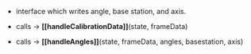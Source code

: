

- interface which writes angle, base station, and axis.

- calls -> **[[handleCalibrationData]]**(state, frameData)

- calls -> **[[handleAngles]]**(state, frameData, angles, basestation, axis)